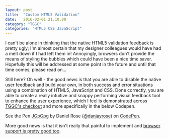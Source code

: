 ```yaml
---
layout: post
title:  "Custom HTML5 Validation"
date:   2016-02-01 21.10.00
category: "TGGC"
categories: "HTML5 CSS JavaScript"
---
```

I can't be alone in thinking that the native HTML5 validation feedback is pretty ugly; I'm almost certain that my designer colleagues would have had a melt down if I had left them in! Annoyingly, browsers don't provide the means of styling the bubbles which could have been a nice time saver. Hopefully this will be addressed at some point in the future and until that time comes, please read on...

Still here? Oh well - the good news is that you are able to disable the native user feedback and build your own, in both success and error situations using a combination of HTML5, JavaScript and CSS. Done correctly, you are able to create a really intuitive and snappy performing visual feedback tool to enhance the user experience, which I feel is demonstrated across [TGGC's checkout](https://secure.gemporia.com) and more specifically in the below Codepen.

<div class="codepen wrapper">
<p data-height="480" data-theme-id="22018" data-slug-hash="JGpGpg" data-default-tab="result" data-user="danjayrose" data-preview="true" class='codepen'>See the Pen <a href='http://codepen.io/danjayrose/pen/JGpGpg/'>JGpGpg</a> by Daniel Rose (<a href='http://codepen.io/danjayrose'>@danjayrose</a>) on <a href='http://codepen.io'>CodePen</a>.</p>
<script async src="//assets.codepen.io/assets/embed/ei.js"></script>
</div>

More good news is that it isn't really that painful to implement and [browser support is pretty good too](http://caniuse.com/#search=validation).
